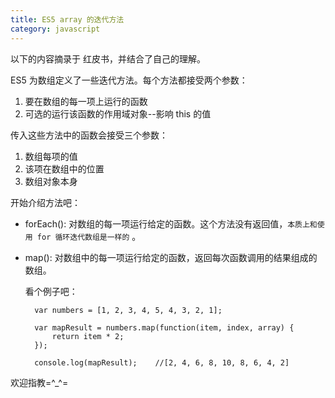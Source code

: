 ```yaml
---
title: ES5 array 的迭代方法
category: javascript
---
```


以下的内容摘录于 红皮书，并结合了自己的理解。

ES5 为数组定义了一些迭代方法。每个方法都接受两个参数：

1. 要在数组的每一项上运行的函数
2. 可选的运行该函数的作用域对象--影响 this 的值

传入这些方法中的函数会接受三个参数：

1. 数组每项的值
2. 该项在数组中的位置
3. 数组对象本身

开始介绍方法吧：

- forEach(): 对数组的每一项运行给定的函数。这个方法没有返回值，`本质上和使用 for 循环迭代数组是一样的` 。

- map(): 对数组中的每一项运行给定的函数，返回每次函数调用的结果组成的数组。

    看个例子吧：
    
        var numbers = [1, 2, 3, 4, 5, 4, 3, 2, 1];
        
        var mapResult = numbers.map(function(item, index, array) {
            return item * 2;
        });
        
        console.log(mapResult);    //[2, 4, 6, 8, 10, 8, 6, 4, 2]
        
欢迎指教=^_^=

